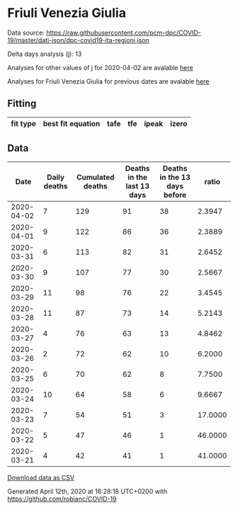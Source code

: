# Friuli Venezia Giulia

Data source: https://raw.githubusercontent.com/pcm-dpc/COVID-19/master/dati-json/dpc-covid19-ita-regioni.json

Delta days analysis (j): 13

Analyses for other values of j for 2020-04-02 are avalable [here](../README.md)

Analyses for Friuli Venezia Giulia for previous dates are avalable [here](../../README.md)

## Fitting 
|fit type|best fit equation|tafe|tfe|ipeak|izero|
|-------|-----|--------|------|---|---|

## Data
|Date|Daily deaths|Cumulated deaths|Deaths in the last 13 days|Deaths in the 13 days before|ratio|
|----|----------|-----------|-------|--------------------|-----|
|2020-04-02|7|129|91|38|2.3947|
|2020-04-01|9|122|86|36|2.3889|
|2020-03-31|6|113|82|31|2.6452|
|2020-03-30|9|107|77|30|2.5667|
|2020-03-29|11|98|76|22|3.4545|
|2020-03-28|11|87|73|14|5.2143|
|2020-03-27|4|76|63|13|4.8462|
|2020-03-26|2|72|62|10|6.2000|
|2020-03-25|6|70|62|8|7.7500|
|2020-03-24|10|64|58|6|9.6667|
|2020-03-23|7|54|51|3|17.0000|
|2020-03-22|5|47|46|1|46.0000|
|2020-03-21|4|42|41|1|41.0000|

[Download data as CSV](COVID-19_friuli_venezia_giulia_j13_2020-04-02.csv)

Generated April 12th, 2020 at 16:28:18 UTC+0200 with https://github.com/robianc/COVID-19
